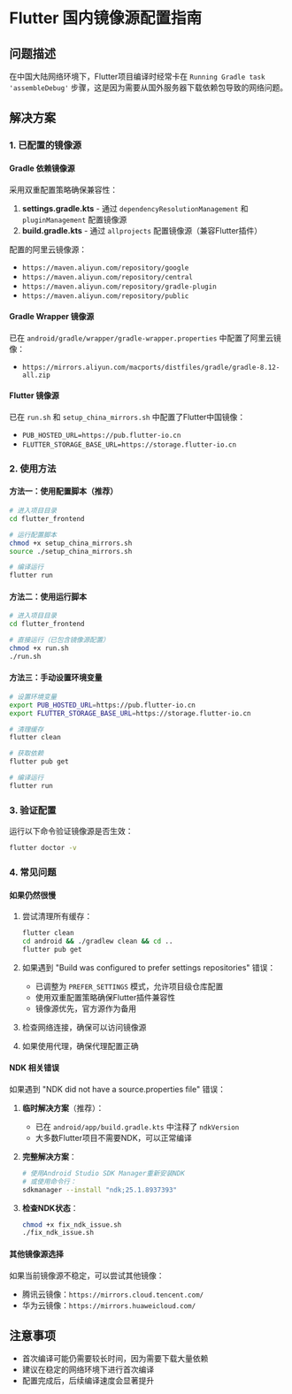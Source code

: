 # Flutter 国内镜像源配置指南

## 问题描述
在中国大陆网络环境下，Flutter项目编译时经常卡在 `Running Gradle task 'assembleDebug'` 步骤，这是因为需要从国外服务器下载依赖包导致的网络问题。

## 解决方案

### 1. 已配置的镜像源

#### Gradle 依赖镜像源
采用双重配置策略确保兼容性：

1. **settings.gradle.kts** - 通过 `dependencyResolutionManagement` 和 `pluginManagement` 配置镜像源
2. **build.gradle.kts** - 通过 `allprojects` 配置镜像源（兼容Flutter插件）

配置的阿里云镜像源：
- `https://maven.aliyun.com/repository/google`
- `https://maven.aliyun.com/repository/central`
- `https://maven.aliyun.com/repository/gradle-plugin`
- `https://maven.aliyun.com/repository/public`

#### Gradle Wrapper 镜像源
已在 `android/gradle/wrapper/gradle-wrapper.properties` 中配置了阿里云镜像：
- `https://mirrors.aliyun.com/macports/distfiles/gradle/gradle-8.12-all.zip`

#### Flutter 镜像源
已在 `run.sh` 和 `setup_china_mirrors.sh` 中配置了Flutter中国镜像：
- `PUB_HOSTED_URL=https://pub.flutter-io.cn`
- `FLUTTER_STORAGE_BASE_URL=https://storage.flutter-io.cn`

### 2. 使用方法

#### 方法一：使用配置脚本（推荐）
```bash
# 进入项目目录
cd flutter_frontend

# 运行配置脚本
chmod +x setup_china_mirrors.sh
source ./setup_china_mirrors.sh

# 编译运行
flutter run
```

#### 方法二：使用运行脚本
```bash
# 进入项目目录
cd flutter_frontend

# 直接运行（已包含镜像源配置）
chmod +x run.sh
./run.sh
```

#### 方法三：手动设置环境变量
```bash
# 设置环境变量
export PUB_HOSTED_URL=https://pub.flutter-io.cn
export FLUTTER_STORAGE_BASE_URL=https://storage.flutter-io.cn

# 清理缓存
flutter clean

# 获取依赖
flutter pub get

# 编译运行
flutter run
```

### 3. 验证配置

运行以下命令验证镜像源是否生效：
```bash
flutter doctor -v
```

### 4. 常见问题

#### 如果仍然很慢
1. 尝试清理所有缓存：
   ```bash
   flutter clean
   cd android && ./gradlew clean && cd ..
   flutter pub get
   ```

2. 如果遇到 "Build was configured to prefer settings repositories" 错误：
   - 已调整为 `PREFER_SETTINGS` 模式，允许项目级仓库配置
   - 使用双重配置策略确保Flutter插件兼容性
   - 镜像源优先，官方源作为备用

2. 检查网络连接，确保可以访问镜像源

3. 如果使用代理，确保代理配置正确

#### NDK 相关错误
如果遇到 "NDK did not have a source.properties file" 错误：

1. **临时解决方案**（推荐）：
   - 已在 `android/app/build.gradle.kts` 中注释了 `ndkVersion`
   - 大多数Flutter项目不需要NDK，可以正常编译

2. **完整解决方案**：
   ```bash
   # 使用Android Studio SDK Manager重新安装NDK
   # 或使用命令行：
   sdkmanager --install "ndk;25.1.8937393"
   ```

3. **检查NDK状态**：
   ```bash
   chmod +x fix_ndk_issue.sh
   ./fix_ndk_issue.sh
   ```

#### 其他镜像源选择
如果当前镜像源不稳定，可以尝试其他镜像：
- 腾讯云镜像：`https://mirrors.cloud.tencent.com/`
- 华为云镜像：`https://mirrors.huaweicloud.com/`

## 注意事项
- 首次编译可能仍需要较长时间，因为需要下载大量依赖
- 建议在稳定的网络环境下进行首次编译
- 配置完成后，后续编译速度会显著提升
